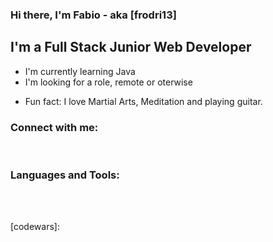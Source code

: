 ### Hi there, I'm Fabio - aka [frodri13]

## I'm a Full Stack Junior Web Developer

- I'm currently learning Java
- I'm looking for a role, remote or oterwise
<!-- - I'm working on my blog  -->
- Fun fact: I love Martial Arts, Meditation and playing guitar.

### Connect with me:

<br />

### Languages and Tools:

<br />
<br />

[portfolio]:
[linkedin]:
[codewars]:
